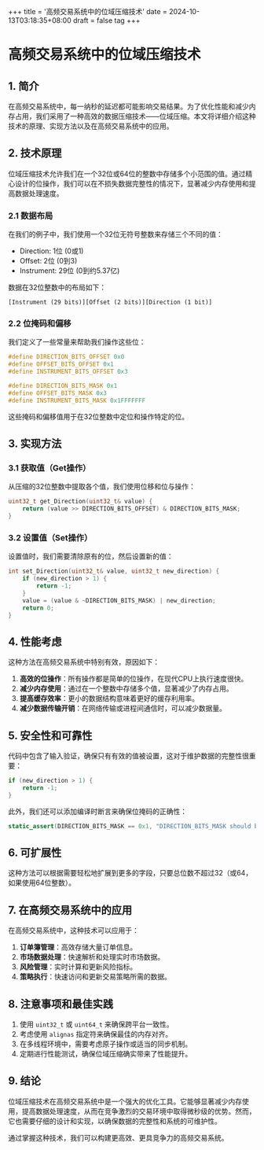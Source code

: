 +++
title = '高频交易系统中的位域压缩技术'
date = 2024-10-13T03:18:35+08:00
draft = false
tag 
+++
# 高频交易系统中的位域压缩技术

## 1. 简介

在高频交易系统中，每一纳秒的延迟都可能影响交易结果。为了优化性能和减少内存占用，我们采用了一种高效的数据压缩技术——位域压缩。本文将详细介绍这种技术的原理、实现方法以及在高频交易系统中的应用。

## 2. 技术原理

位域压缩技术允许我们在一个32位或64位的整数中存储多个小范围的值。通过精心设计的位操作，我们可以在不损失数据完整性的情况下，显著减少内存使用和提高数据处理速度。

### 2.1 数据布局

在我们的例子中，我们使用一个32位无符号整数来存储三个不同的值：

- Direction: 1位 (0或1)
- Offset: 2位 (0到3)
- Instrument: 29位 (0到约5.37亿)

数据在32位整数中的布局如下：

```
[Instrument (29 bits)][Offset (2 bits)][Direction (1 bit)]
```

### 2.2 位掩码和偏移

我们定义了一些常量来帮助我们操作这些位：

```cpp
#define DIRECTION_BITS_OFFSET 0x0
#define OFFSET_BITS_OFFSET 0x1
#define INSTRUMENT_BITS_OFFSET 0x3

#define DIRECTION_BITS_MASK 0x1
#define OFFSET_BITS_MASK 0x3
#define INSTRUMENT_BITS_MASK 0x1FFFFFFF
```

这些掩码和偏移值用于在32位整数中定位和操作特定的位。

## 3. 实现方法

### 3.1 获取值（Get操作）

从压缩的32位整数中提取各个值，我们使用位移和位与操作：

```cpp
uint32_t get_Direction(uint32_t& value) {
    return (value >> DIRECTION_BITS_OFFSET) & DIRECTION_BITS_MASK;
}
```

### 3.2 设置值（Set操作）

设置值时，我们需要清除原有的位，然后设置新的值：

```cpp
int set_Direction(uint32_t& value, uint32_t new_direction) {
    if (new_direction > 1) {
        return -1;
    }
    value = (value & ~DIRECTION_BITS_MASK) | new_direction;
    return 0;
}
```

## 4. 性能考虑

这种方法在高频交易系统中特别有效，原因如下：

1. **高效的位操作**：所有操作都是简单的位操作，在现代CPU上执行速度很快。
2. **减少内存使用**：通过在一个整数中存储多个值，显著减少了内存占用。
3. **提高缓存效率**：更小的数据结构意味着更好的缓存利用率。
4. **减少数据传输开销**：在网络传输或进程间通信时，可以减少数据量。

## 5. 安全性和可靠性

代码中包含了输入验证，确保只有有效的值被设置，这对于维护数据的完整性很重要：

```cpp
if (new_direction > 1) {
    return -1;
}
```

此外，我们还可以添加编译时断言来确保位掩码的正确性：

```cpp
static_assert(DIRECTION_BITS_MASK == 0x1, "DIRECTION_BITS_MASK should be 0x1");
```

## 6. 可扩展性

这种方法可以根据需要轻松地扩展到更多的字段，只要总位数不超过32（或64，如果使用64位整数）。

## 7. 在高频交易系统中的应用

在高频交易系统中，这种技术可以应用于：

1. **订单簿管理**：高效存储大量订单信息。
2. **市场数据处理**：快速解析和处理实时市场数据。
3. **风险管理**：实时计算和更新风险指标。
4. **策略执行**：快速访问和更新交易策略所需的数据。

## 8. 注意事项和最佳实践

1. 使用 `uint32_t` 或 `uint64_t` 来确保跨平台一致性。
2. 考虑使用 `alignas` 指定符来确保最佳的内存对齐。
3. 在多线程环境中，需要考虑原子操作或适当的同步机制。
4. 定期进行性能测试，确保位域压缩确实带来了性能提升。

## 9. 结论

位域压缩技术在高频交易系统中是一个强大的优化工具。它能够显著减少内存使用，提高数据处理速度，从而在竞争激烈的交易环境中取得微秒级的优势。然而，它也需要仔细的设计和实现，以确保数据的完整性和系统的可维护性。

通过掌握这种技术，我们可以构建更高效、更具竞争力的高频交易系统。